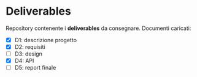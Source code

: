 # Deliverables
Repository contenente i **deliverables** da consegnare. Documenti 
caricati:

- [x] D1: descrizione progetto
- [x] D2: requisiti
- [ ] D3: design
- [x] D4: API
- [ ] D5: report finale
